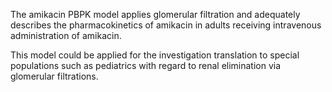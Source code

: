The amikacin PBPK model applies glomerular filtration and adequately describes the pharmacokinetics of amikacin in adults receiving intravenous administration of amikacin. 

This model could be applied for the investigation translation to special populations such as pediatrics with regard to renal elimination via glomerular filtrations.

